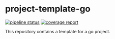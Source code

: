 # project-template-go

[![pipeline status](https://gitlab.com/pasdam-github/project-template-go/badges/master/pipeline.svg)](https://gitlab.com/pasdam-github/project-template-go/pipelines)
[![coverage report](https://gitlab.com/pasdam-github/project-template-go/badges/master/coverage.svg)](https://gitlab.com/pasdam-github/project-template-go/pipelines)

This repository contains a template for a go project.
